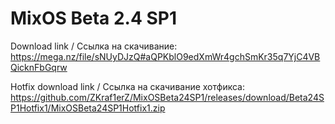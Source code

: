 # MixOS Beta 2.4 SP1
Download link / Ссылка на скачивание: https://mega.nz/file/sNUyDJzQ#aQPKblO9edXmWr4gchSmKr35q7YjC4VBQicknFbGqrw

Hotfix download link / Ссылка на скачивание хотфикса: https://github.com/ZKraf1erZ/MixOSBeta24SP1/releases/download/Beta24SP1Hotfix1/MixOSBeta24SP1Hotfix1.zip

